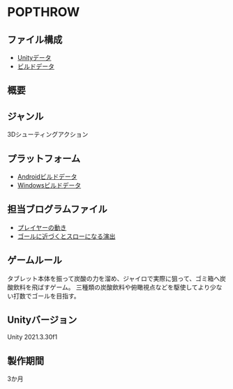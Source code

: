 # POPTHROW

## ファイル構成  
* [Unityデータ](https://github.com/c23008/POPTHROW/tree/master/ProjectData/POPTHROW)  
* [ビルドデータ](https://drive.google.com/drive/u/0/folders/1-t1VJWdACqt7LBpYwzlm5aj_wQWZXb9b)  

## 概要  

## ジャンル  
3Dシューティングアクション

## プラットフォーム  
* [Androidビルドデータ](https://drive.google.com/drive/u/0/folders/1Y21B8wULqMPryC4M7ckb3Ok8eJARKlL-)  
* [Windowsビルドデータ](https://drive.google.com/drive/u/0/folders/1t6oaL01yR57aoPzi14GXK-9HnIcslxKv)  

## 担当ブログラムファイル  
* [プレイヤーの動き](https://github.com/c23008/POPTHROW/blob/master/ProjectData/POPTHROW/Assets/ScriptsFolder/PlayerControll.cs)  
* [ゴールに近づくとスローになる演出](https://github.com/c23008/POPTHROW/blob/master/ProjectData/POPTHROW/Assets/ScriptsFolder/SlowSC.cs)  

## ゲームルール  
タブレット本体を振って炭酸の力を溜め、ジャイロで実際に狙って、ゴミ箱へ炭酸飲料を飛ばすゲーム。
三種類の炭酸飲料や俯瞰視点などを駆使してより少ない打数でゴールを目指す。

## Unityバージョン  
Unity 2021.3.30f1  

## 製作期間  
3か月

